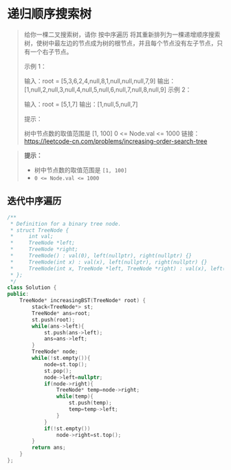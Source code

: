 # 递归顺序搜索树

> 给你一棵二叉搜索树，请你 按中序遍历 将其重新排列为一棵递增顺序搜索树，使树中最左边的节点成为树的根节点，并且每个节点没有左子节点，只有一个右子节点。
>
>  示例 1：
>
>
> 输入：root = [5,3,6,2,4,null,8,1,null,null,null,7,9]
> 输出：[1,null,2,null,3,null,4,null,5,null,6,null,7,null,8,null,9]
> 示例 2：
>
>
> 输入：root = [5,1,7]
> 输出：[1,null,5,null,7]
>
>
> 提示：
>
> 树中节点数的取值范围是 [1, 100]
> 0 <= Node.val <= 1000
> 链接：https://leetcode-cn.com/problems/increasing-order-search-tree

> **提示：**
>
> - 树中节点数的取值范围是 `[1, 100]`
> - `0 <= Node.val <= 1000`

## 迭代中序遍历

~~~c++
/**
 * Definition for a binary tree node.
 * struct TreeNode {
 *     int val;
 *     TreeNode *left;
 *     TreeNode *right;
 *     TreeNode() : val(0), left(nullptr), right(nullptr) {}
 *     TreeNode(int x) : val(x), left(nullptr), right(nullptr) {}
 *     TreeNode(int x, TreeNode *left, TreeNode *right) : val(x), left(left), right(right) {}
 * };
 */
class Solution {
public:
    TreeNode* increasingBST(TreeNode* root) {
        stack<TreeNode*> st;
        TreeNode* ans=root;
        st.push(root);
        while(ans->left){
            st.push(ans->left);
            ans=ans->left;
        }
        TreeNode* node;
        while(!st.empty()){
            node=st.top();
            st.pop();
            node->left=nullptr;
            if(node->right){
                TreeNode* temp=node->right;
                while(temp){
                    st.push(temp);
                    temp=temp->left;
                }
            }
            if(!st.empty())
                node->right=st.top();
        }
        return ans;
    }
};
~~~


